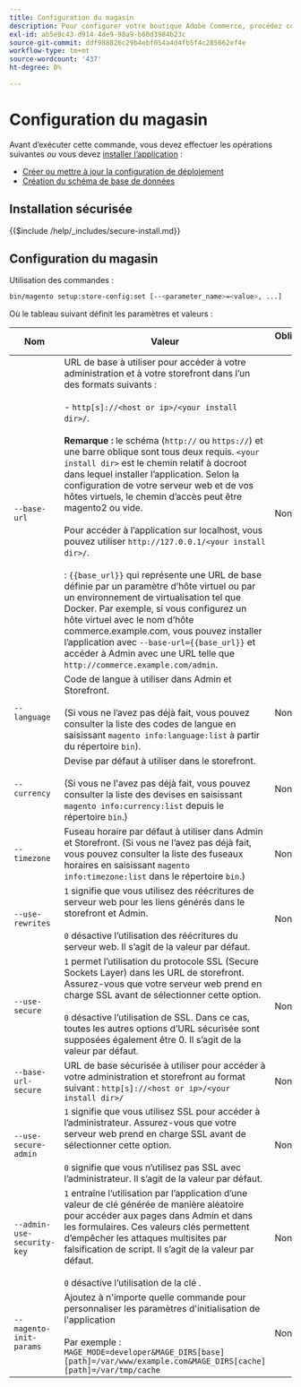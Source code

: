 ```yaml
---
title: Configuration du magasin
description: Pour configurer votre boutique Adobe Commerce, procédez comme suit.
exl-id: ab5e9c43-d914-4de9-98a9-b60d3984b23c
source-git-commit: ddf988826c29b4ebf054a4d4fb5f4c285662ef4e
workflow-type: tm+mt
source-wordcount: '437'
ht-degree: 0%

---
```


# Configuration du magasin

Avant d’exécuter cette commande, vous devez effectuer les opérations suivantes *ou* vous devez [installer l’application](../advanced.md) :

* [Créer ou mettre à jour la configuration de déploiement](deployment.md)
* [Création du schéma de base de données](database.md)

## Installation sécurisée

{{$include /help/_includes/secure-install.md}}

## Configuration du magasin

Utilisation des commandes :

```bash
bin/magento setup:store-config:set [--<parameter_name>=<value>, ...]
```

Où le tableau suivant définit les paramètres et valeurs :

| Nom | Valeur | Obligatoire ? |
|--- |--- |--- |
| `--base-url` | URL de base à utiliser pour accéder à votre administration et à votre storefront dans l’un des formats suivants :<br><br>- `http[s]://<host or ip>/<your install dir>/`.<br><br>**Remarque :** le schéma (`http://` ou `https://`) et une barre oblique sont tous deux requis. `<your install dir>` est le chemin relatif à docroot dans lequel installer l’application. Selon la configuration de votre serveur web et de vos hôtes virtuels, le chemin d’accès peut être magento2 ou vide.<br><br>Pour accéder à l’application sur localhost, vous pouvez utiliser `http://127.0.0.1/<your install dir>/`.<br><br> : `{{base_url}}` qui représente une URL de base définie par un paramètre d’hôte virtuel ou par un environnement de virtualisation tel que Docker. Par exemple, si vous configurez un hôte virtuel avec le nom d’hôte commerce.example.com, vous pouvez installer l’application avec `--base-url={{base_url}}` et accéder à Admin avec une URL telle que `http://commerce.example.com/admin`. | Non |
| `--language` | Code de langue à utiliser dans Admin et Storefront.<br><br>(Si vous ne l’avez pas déjà fait, vous pouvez consulter la liste des codes de langue en saisissant `magento info:language:list` à partir du répertoire `bin`). | Non |
| `--currency` | Devise par défaut à utiliser dans le storefront. <br><br>(Si vous ne l&#39;avez pas déjà fait, vous pouvez consulter la liste des devises en saisissant `magento info:currency:list` depuis le répertoire `bin`.) | Non |
| `--timezone` | Fuseau horaire par défaut à utiliser dans Admin et Storefront. (Si vous ne l’avez pas déjà fait, vous pouvez consulter la liste des fuseaux horaires en saisissant `magento info:timezone:list` dans le répertoire `bin`.) | Non |
| `--use-rewrites` | `1` signifie que vous utilisez des réécritures de serveur web pour les liens générés dans le storefront et Admin.<br><br>`0` désactive l’utilisation des réécritures du serveur web. Il s’agit de la valeur par défaut. | Non |
| `--use-secure` | `1` permet l’utilisation du protocole SSL (Secure Sockets Layer) dans les URL de storefront. Assurez-vous que votre serveur web prend en charge SSL avant de sélectionner cette option.<br><br>`0` désactive l’utilisation de SSL. Dans ce cas, toutes les autres options d’URL sécurisée sont supposées également être 0. Il s’agit de la valeur par défaut. | Non |
| `--base-url-secure` | URL de base sécurisée à utiliser pour accéder à votre administration et storefront au format suivant : `http[s]://<host or ip>/<your install dir>/` | Non |
| `--use-secure-admin` | `1` signifie que vous utilisez SSL pour accéder à l’administrateur. Assurez-vous que votre serveur web prend en charge SSL avant de sélectionner cette option.<br><br>`0` signifie que vous n’utilisez pas SSL avec l’administrateur. Il s’agit de la valeur par défaut. | Non |
| `--admin-use-security-key` | `1` entraîne l’utilisation par l’application d’une valeur de clé générée de manière aléatoire pour accéder aux pages dans Admin et dans les formulaires. Ces valeurs clés permettent d’empêcher les attaques multisites par falsification de script. Il s’agit de la valeur par défaut.<br/><br/>`0` désactive l’utilisation de la clé . | Non |
| `--magento-init-params` | Ajoutez à n&#39;importe quelle commande pour personnaliser les paramètres d&#39;initialisation de l&#39;application<br/><br/>Par exemple : `MAGE_MODE=developer&MAGE_DIRS[base][path]=/var/www/example.com&MAGE_DIRS[cache][path]=/var/tmp/cache` | Non |
